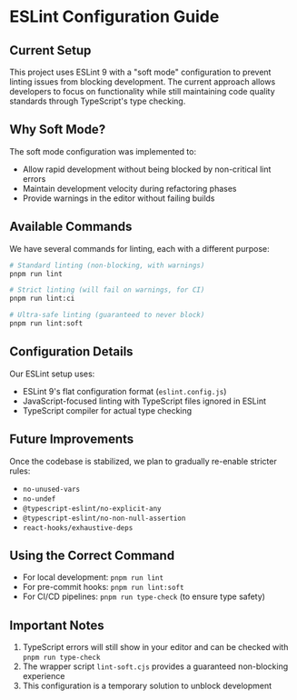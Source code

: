 # ESLint Configuration Guide

## Current Setup

This project uses ESLint 9 with a "soft mode" configuration to prevent linting issues from blocking development. The current approach allows developers to focus on functionality while still maintaining code quality standards through TypeScript's type checking.

## Why Soft Mode?

The soft mode configuration was implemented to:
- Allow rapid development without being blocked by non-critical lint errors
- Maintain development velocity during refactoring phases
- Provide warnings in the editor without failing builds

## Available Commands

We have several commands for linting, each with a different purpose:

```bash
# Standard linting (non-blocking, with warnings)
pnpm run lint

# Strict linting (will fail on warnings, for CI)
pnpm run lint:ci

# Ultra-safe linting (guaranteed to never block)
pnpm run lint:soft
```

## Configuration Details

Our ESLint setup uses:
- ESLint 9's flat configuration format (`eslint.config.js`)
- JavaScript-focused linting with TypeScript files ignored in ESLint
- TypeScript compiler for actual type checking

## Future Improvements

Once the codebase is stabilized, we plan to gradually re-enable stricter rules:
- `no-unused-vars`
- `no-undef`
- `@typescript-eslint/no-explicit-any`
- `@typescript-eslint/no-non-null-assertion`
- `react-hooks/exhaustive-deps`

## Using the Correct Command

- For local development: `pnpm run lint` 
- For pre-commit hooks: `pnpm run lint:soft`
- For CI/CD pipelines: `pnpm run type-check` (to ensure type safety)

## Important Notes

1. TypeScript errors will still show in your editor and can be checked with `pnpm run type-check`
2. The wrapper script `lint-soft.cjs` provides a guaranteed non-blocking experience
3. This configuration is a temporary solution to unblock development